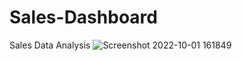 # Sales-Dashboard
Sales Data Analysis
![Screenshot 2022-10-01 161849](https://user-images.githubusercontent.com/110452335/197773765-9a2ff7d8-63f0-4d8c-ae6f-2b9053a387c1.png)
